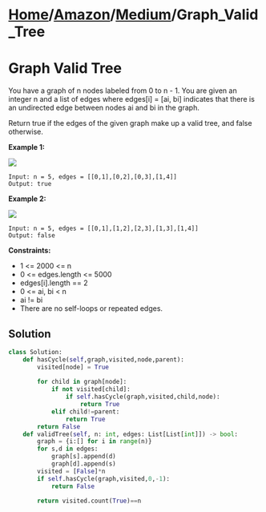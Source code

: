 # [Home](./../..)/[Amazon](./..)/[Medium](./)/Graph_Valid_Tree
<h1>Graph Valid Tree</h1>

<p>
You have a graph of n nodes labeled from 0 to n - 1. You are given an integer n and a list of edges where edges[i] = [ai, bi] indicates that there is an undirected edge between nodes ai and bi in the graph.
</p>
<p>
Return true if the edges of the given graph make up a valid tree, and false otherwise.
</p>

<b>Example 1:</b>

<img src="https://assets.leetcode.com/uploads/2021/03/12/tree1-graph.jpg">

    Input: n = 5, edges = [[0,1],[0,2],[0,3],[1,4]]
    Output: true
    
<b>Example 2:</b>

<img src="https://assets.leetcode.com/uploads/2021/03/12/tree2-graph.jpg">

    Input: n = 5, edges = [[0,1],[1,2],[2,3],[1,3],[1,4]]
    Output: false

<b>Constraints:</b>

- 1 <= 2000 <= n
- 0 <= edges.length <= 5000
- edges[i].length == 2
- 0 <= ai, bi < n
- ai != bi
- There are no self-loops or repeated edges.

<h2>Solution</h2>

```python
class Solution:
    def hasCycle(self,graph,visited,node,parent):
        visited[node] = True
        
        for child in graph[node]:
            if not visited[child]:
                if self.hasCycle(graph,visited,child,node):
                    return True
            elif child!=parent:
                return True
        return False
    def validTree(self, n: int, edges: List[List[int]]) -> bool:
        graph = {i:[] for i in range(n)}
        for s,d in edges:
            graph[s].append(d)
            graph[d].append(s)
        visited = [False]*n
        if self.hasCycle(graph,visited,0,-1):
            return False
        
        return visited.count(True)==n
```

